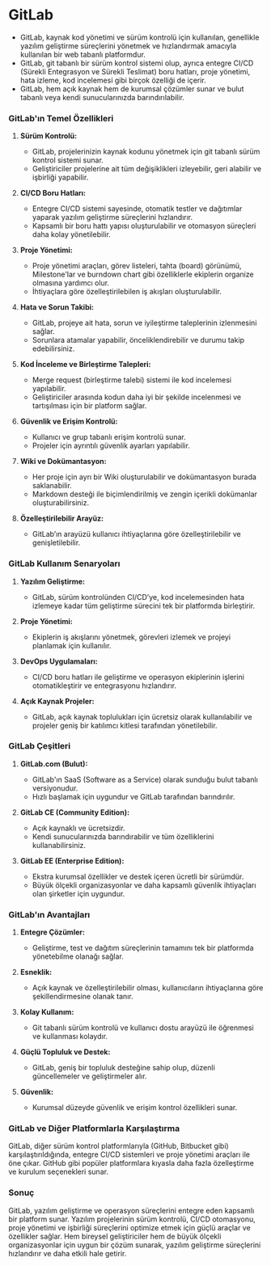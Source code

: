 # GitLab
- GitLab, kaynak kod yönetimi ve sürüm kontrolü için kullanılan, genellikle yazılım geliştirme süreçlerini yönetmek ve hızlandırmak amacıyla kullanılan bir web tabanlı platformdur.
- GitLab, git tabanlı bir sürüm kontrol sistemi olup, ayrıca entegre CI/CD (Sürekli Entegrasyon ve Sürekli Teslimat) boru hatları, proje yönetimi, hata izleme, kod incelemesi gibi birçok özelliği de içerir. 
- GitLab, hem açık kaynak hem de kurumsal çözümler sunar ve bulut tabanlı veya kendi sunucularınızda barındırılabilir.

### GitLab'ın Temel Özellikleri
1. **Sürüm Kontrolü:**
    - GitLab, projelerinizin kaynak kodunu yönetmek için git tabanlı sürüm kontrol sistemi sunar.
    - Geliştiriciler projelerine ait tüm değişiklikleri izleyebilir, geri alabilir ve işbirliği yapabilir.

2. **CI/CD Boru Hatları:**
    - Entegre CI/CD sistemi sayesinde, otomatik testler ve dağıtımlar yaparak yazılım geliştirme süreçlerini hızlandırır.
    - Kapsamlı bir boru hattı yapısı oluşturulabilir ve otomasyon süreçleri daha kolay yönetilebilir.

3. **Proje Yönetimi:**
    - Proje yönetimi araçları, görev listeleri, tahta (board) görünümü, Milestone'lar ve burndown chart gibi özelliklerle ekiplerin organize olmasına yardımcı olur.
    - İhtiyaçlara göre özelleştirilebilen iş akışları oluşturulabilir.

4. **Hata ve Sorun Takibi:**
    - GitLab, projeye ait hata, sorun ve iyileştirme taleplerinin izlenmesini sağlar.
    - Sorunlara atamalar yapabilir, önceliklendirebilir ve durumu takip edebilirsiniz.

5. **Kod İnceleme ve Birleştirme Talepleri:**
    - Merge request (birleştirme talebi) sistemi ile kod incelemesi yapılabilir.
    - Geliştiriciler arasında kodun daha iyi bir şekilde incelenmesi ve tartışılması için bir platform sağlar.

6. **Güvenlik ve Erişim Kontrolü:**
    - Kullanıcı ve grup tabanlı erişim kontrolü sunar.
    - Projeler için ayrıntılı güvenlik ayarları yapılabilir.

7. **Wiki ve Dokümantasyon:**
    - Her proje için ayrı bir Wiki oluşturulabilir ve dokümantasyon burada saklanabilir.
    - Markdown desteği ile biçimlendirilmiş ve zengin içerikli dokümanlar oluşturabilirsiniz.

8. **Özelleştirilebilir Arayüz:**
    - GitLab’ın arayüzü kullanıcı ihtiyaçlarına göre özelleştirilebilir ve genişletilebilir.

### GitLab Kullanım Senaryoları

1. **Yazılım Geliştirme:**
    - GitLab, sürüm kontrolünden CI/CD’ye, kod incelemesinden hata izlemeye kadar tüm geliştirme sürecini tek bir platformda birleştirir.

2. **Proje Yönetimi:**
    - Ekiplerin iş akışlarını yönetmek, görevleri izlemek ve projeyi planlamak için kullanılır.

3. **DevOps Uygulamaları:**
    - CI/CD boru hatları ile geliştirme ve operasyon ekiplerinin işlerini otomatikleştirir ve entegrasyonu hızlandırır.

4. **Açık Kaynak Projeler:**
    - GitLab, açık kaynak toplulukları için ücretsiz olarak kullanılabilir ve projeler geniş bir katılımcı kitlesi tarafından yönetilebilir.

### GitLab Çeşitleri

1. **GitLab.com (Bulut):**
    - GitLab'ın SaaS (Software as a Service) olarak sunduğu bulut tabanlı versiyonudur.
    - Hızlı başlamak için uygundur ve GitLab tarafından barındırılır.

2. **GitLab CE (Community Edition):**
    - Açık kaynaklı ve ücretsizdir.
    - Kendi sunucularınızda barındırabilir ve tüm özelliklerini kullanabilirsiniz.

3. **GitLab EE (Enterprise Edition):**
    - Ekstra kurumsal özellikler ve destek içeren ücretli bir sürümdür.
    - Büyük ölçekli organizasyonlar ve daha kapsamlı güvenlik ihtiyaçları olan şirketler için uygundur.


### GitLab'ın Avantajları
1. **Entegre Çözümler:**
    - Geliştirme, test ve dağıtım süreçlerinin tamamını tek bir platformda yönetebilme olanağı sağlar.

2. **Esneklik:**
    - Açık kaynak ve özelleştirilebilir olması, kullanıcıların ihtiyaçlarına göre şekillendirmesine olanak tanır.

3. **Kolay Kullanım:**
    - Git tabanlı sürüm kontrolü ve kullanıcı dostu arayüzü ile öğrenmesi ve kullanması kolaydır.

4. **Güçlü Topluluk ve Destek:**
    - GitLab, geniş bir topluluk desteğine sahip olup, düzenli güncellemeler ve geliştirmeler alır.

5. **Güvenlik:**
    - Kurumsal düzeyde güvenlik ve erişim kontrol özellikleri sunar.


### GitLab ve Diğer Platformlarla Karşılaştırma

GitLab, diğer sürüm kontrol platformlarıyla (GitHub, Bitbucket gibi) karşılaştırıldığında, entegre CI/CD sistemleri ve proje yönetimi araçları ile öne çıkar. 
GitHub gibi popüler platformlara kıyasla daha fazla özelleştirme ve kurulum seçenekleri sunar.

### Sonuç

GitLab, yazılım geliştirme ve operasyon süreçlerini entegre eden kapsamlı bir platform sunar. Yazılım projelerinin sürüm kontrolü, CI/CD otomasyonu, proje yönetimi ve işbirliği süreçlerini optimize etmek için güçlü araçlar ve özellikler sağlar. Hem bireysel geliştiriciler hem de büyük ölçekli organizasyonlar için uygun bir çözüm sunarak, yazılım geliştirme süreçlerini hızlandırır ve daha etkili hale getirir.
